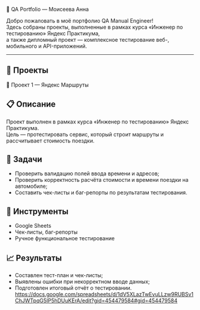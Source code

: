 🎯 QA Portfolio — Моисеева Анна

Добро пожаловать в моё портфолио QA Manual Engineer!  
Здесь собраны проекты, выполненные в рамках курса «Инженер по тестированию» Яндекс Практикума,  
а также дипломный проект — комплексное тестирование веб-, мобильного и API-приложений.

---

## 📘 Проекты

🚗 Проект 1 — Яндекс Маршруты

## 📋 Описание
Проект выполнен в рамках курса «Инженер по тестированию» Яндекс Практикума.  
Цель — протестировать сервис, который строит маршруты и рассчитывает стоимость поездки.

## 🎯 Задачи
- Проверить валидацию полей ввода времени и адресов;
- Проверить корректность расчёта стоимости и времени поездки на автомобиле;
- Составить чек-листы и баг-репорты по результатам тестирования.

## 🧰 Инструменты
- Google Sheets  
- Чек-листы, баг-репорты  
- Ручное функциональное тестирование  

## 📈 Результаты
- Составлен тест-план и чек-листы;
- Выявлены ошибки при некорректном вводе данных;
- Подготовлен итоговый отчёт о тестировании.
https://docs.google.com/spreadsheets/d/1dV5XLazTwEvuLLzw9RUBSv1ChJWTpqG5IP5hDUuKErA/edit?gid=454479584#gid=454479584
